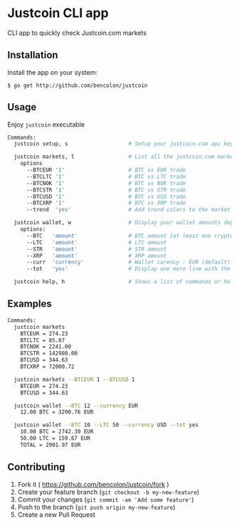 # Justcoin CLI app

CLI app to quickly check Justcoin.com markets

## Installation

Install the app on your system:

    $ go get http://github.com/bencolon/justcoin

## Usage

Enjoy `justcoin` executable

```bash
Commands:
  justcoin setup, s                   # Setup your justcoin.com api key

  justcoin markets, l                 # List all the justcoin.com markets
    options
      --BTCEUR '1'                    # BTC vs EUR trade
      --BTCLTC '1'                    # BTC vs LTC trade
      --BTCNOK '1'                    # BTC vs NOK trade
      --BTCSTR '1'                    # BTC vs STR trade
      --BTCUSD '1'                    # BTC vs USD trade
      --BTCXRP '1'                    # BTC vs XRP trade
      --trend  'yes'                  # Add trend colors to the market values

  justcoin wallet, w                  # Display your wallet amounts depending the options
    options:
      --BTC   'amount'                # BTC amount [at least one crypto amount is mandatory]
      --LTC   'amount'                # LTC amount
      --STR   'amount'                # STR amount
      --XRP   'amount'                # XRP amount
      --curr  'currency'              # Wallet curency : EUR (default) or USD or NOK) [mandatory]
      --tot   'yes'                   # Display one more line with the wallet total

  justcoin help, h                    # Shows a list of commands or help for one command
```

## Examples

```bash
Commands:
  justcoin markets
    BTCEUR = 274.23
    BTCLTC = 85.87
    BTCNOK = 2241.00
    BTCSTR = 142980.00
    BTCUSD = 344.63
    BTCXRP = 72000.72

  justcoin markets --BTCEUR 1 --BTCUSD 1
    BTCEUR = 274.23
    BTCUSD = 344.63

  justcoin wallet --BTC 12 --currency EUR
    12.00 BTC = 3290.76 EUR

  justcoin wallet --BTC 10 --LTC 50 --currency USD --tot yes
    10.00 BTC = 2742.30 EUR
    50.00 LTC = 159.67 EUR
    TOTAL = 2901.97 EUR
```

## Contributing

1. Fork it ( https://github.com/bencolon/justcoin/fork )
2. Create your feature branch (`git checkout -b my-new-feature`)
3. Commit your changes (`git commit -am 'Add some feature'`)
4. Push to the branch (`git push origin my-new-feature`)
5. Create a new Pull Request




